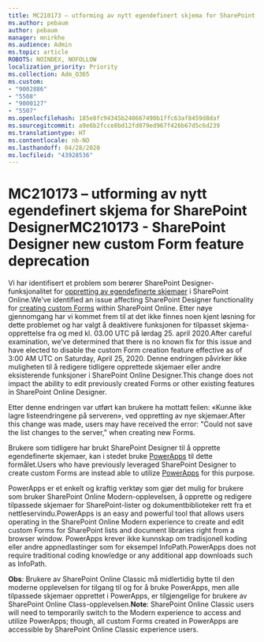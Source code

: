 ```yaml
---
title: MC210173 – utforming av nytt egendefinert skjema for SharePoint Designer
ms.author: pebaum
author: pebaum
manager: mnirkhe
ms.audience: Admin
ms.topic: article
ROBOTS: NOINDEX, NOFOLLOW
localization_priority: Priority
ms.collection: Adm_O365
ms.custom:
- "9002886"
- "5508"
- "9000127"
- "5507"
ms.openlocfilehash: 185e8fc94345b240667490b1ffc63af8459d8daf
ms.sourcegitcommit: a9e6b2fcce8bd12fd079ed967f426b67d5c6d239
ms.translationtype: HT
ms.contentlocale: nb-NO
ms.lasthandoff: 04/28/2020
ms.locfileid: "43928536"
---
```

# <a name="mc210173---sharepoint-designer-new-custom-form-feature-deprecation"></a><span data-ttu-id="1cf22-102">MC210173 – utforming av nytt egendefinert skjema for SharePoint Designer</span><span class="sxs-lookup"><span data-stu-id="1cf22-102">MC210173 - SharePoint Designer new custom Form feature deprecation</span></span>

<span data-ttu-id="1cf22-103">Vi har identifisert et problem som berører SharePoint Designer-funksjonalitet for [oppretting av egendefinerte skjemaer](https://support.microsoft.com/en-us/office/create-a-custom-list-form-using-sharepoint-designer-917d8fdb-ee00-4441-adb3-a94612d1d105?ui=en-us&rs=en-us&ad=us#bm2) i SharePoint Online.</span><span class="sxs-lookup"><span data-stu-id="1cf22-103">We’ve identified an issue affecting SharePoint Designer functionality for [creating custom Forms](https://support.microsoft.com/en-us/office/create-a-custom-list-form-using-sharepoint-designer-917d8fdb-ee00-4441-adb3-a94612d1d105?ui=en-us&rs=en-us&ad=us#bm2) within SharePoint Online.</span></span> <span data-ttu-id="1cf22-104">Etter nøye gjennomgang har vi kommet frem til at det ikke finnes noen kjent løsning for dette problemet og har valgt å deaktivere funksjonen for tilpasset skjema-opprettelse fra og med kl. 03.00 UTC på lørdag 25. april 2020.</span><span class="sxs-lookup"><span data-stu-id="1cf22-104">After careful examination, we’ve determined that there is no known fix for this issue and have elected to disable the custom Form creation feature effective as of 3:00 AM UTC on Saturday, April 25, 2020.</span></span> <span data-ttu-id="1cf22-105">Denne endringen påvirker ikke muligheten til å redigere tidligere opprettede skjemaer eller andre eksisterende funksjoner i SharePoint Online Designer.</span><span class="sxs-lookup"><span data-stu-id="1cf22-105">This change does not impact the ability to edit previously created Forms or other existing features in SharePoint Online Designer.</span></span>

<span data-ttu-id="1cf22-106">Etter denne endringen var utført kan brukere ha mottatt feilen: «Kunne ikke lagre listeendringene på serveren», ved oppretting av nye skjemaer.</span><span class="sxs-lookup"><span data-stu-id="1cf22-106">After this change was made, users may have received the error: "Could not save the list changes to the server," when creating new Forms.</span></span>

<span data-ttu-id="1cf22-107">Brukere som tidligere har brukt SharePoint Designer til å opprette egendefinerte skjemaer, kan i stedet bruke [PowerApps](https://docs.microsoft.com/powerapps/maker/canvas-apps/customize-list-form) til dette formålet.</span><span class="sxs-lookup"><span data-stu-id="1cf22-107">Users who have previously leveraged SharePoint Designer to create custom Forms are instead able to utilize [PowerApps](https://docs.microsoft.com/powerapps/maker/canvas-apps/customize-list-form) for this purpose.</span></span>

<span data-ttu-id="1cf22-108">PowerApps er et enkelt og kraftig verktøy som gjør det mulig for brukere som bruker SharePoint Online Modern-opplevelsen, å opprette og redigere tilpassede skjemaer for SharePoint-lister og dokumentbiblioteker rett fra et nettleservindu.</span><span class="sxs-lookup"><span data-stu-id="1cf22-108">PowerApps is an easy and powerful tool that allows users operating in the SharePoint Online Modern experience to create and edit custom Forms for SharePoint lists and document libraries right from a browser window.</span></span> <span data-ttu-id="1cf22-109">PowerApps krever ikke kunnskap om tradisjonell koding eller andre appnedlastinger som for eksempel InfoPath.</span><span class="sxs-lookup"><span data-stu-id="1cf22-109">PowerApps does not require traditional coding knowledge or any additional app downloads such as InfoPath.</span></span>

<span data-ttu-id="1cf22-110">**Obs**: Brukere av SharePoint Online Classic må midlertidig bytte til den moderne opplevelsen for tilgang til og for å bruke PowerApps, men alle tilpassede skjemaer opprettet i PowerApps, er tilgjengelige for brukere av SharePoint Online Class-opplevelsen.</span><span class="sxs-lookup"><span data-stu-id="1cf22-110">**Note**: SharePoint Online Classic users will need to temporarily switch to the Modern experience to access and utilize PowerApps; though, all custom Forms created in PowerApps are accessible by SharePoint Online Classic experience users.</span></span>
